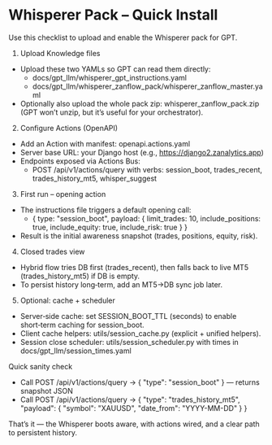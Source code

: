 # Whisperer Pack – Quick Install

Use this checklist to upload and enable the Whisperer pack for GPT.

1) Upload Knowledge files
- Upload these two YAMLs so GPT can read them directly:
  - docs/gpt_llm/whisperer_gpt_instructions.yaml
  - docs/gpt_llm/whisperer_zanflow_pack/whisperer_zanflow_master.yaml
- Optionally also upload the whole pack zip: whisperer_zanflow_pack.zip (GPT won’t unzip, but it’s useful for your orchestrator).

2) Configure Actions (OpenAPI)
- Add an Action with manifest: openapi.actions.yaml
- Server base URL: your Django host (e.g., https://django2.zanalytics.app)
- Endpoints exposed via Actions Bus:
  - POST /api/v1/actions/query with verbs: session_boot, trades_recent, trades_history_mt5, whisper_suggest

3) First run – opening action
- The instructions file triggers a default opening call:
  - { type: "session_boot", payload: { limit_trades: 10, include_positions: true, include_equity: true, include_risk: true } }
- Result is the initial awareness snapshot (trades, positions, equity, risk).

4) Closed trades view
- Hybrid flow tries DB first (trades_recent), then falls back to live MT5 (trades_history_mt5) if DB is empty.
- To persist history long‑term, add an MT5→DB sync job later.

5) Optional: cache + scheduler
- Server‑side cache: set SESSION_BOOT_TTL (seconds) to enable short‑term caching for session_boot.
- Client cache helpers: utils/session_cache.py (explicit + unified helpers).
- Session close scheduler: utils/session_scheduler.py with times in docs/gpt_llm/session_times.yaml

Quick sanity check
- Call POST /api/v1/actions/query → { "type": "session_boot" } — returns snapshot JSON
- Call POST /api/v1/actions/query → { "type": "trades_history_mt5", "payload": { "symbol": "XAUUSD", "date_from": "YYYY-MM-DD" } }

That’s it — the Whisperer boots aware, with actions wired, and a clear path to persistent history.

